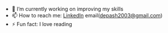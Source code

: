 <!-- ### Hi there 👋 -->

- 🔭 I’m currently working on improving my skills
- 📫 How to reach me: [LinkedIn](https://www.linkedin.com/in/depashnepal/)
email(depash2003@gmail.com)
- ⚡ Fun fact: I love reading

